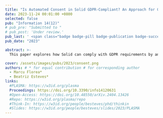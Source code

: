 ```yaml
---
title: "Is Automated Consent in Solid GDPR-Compliant? An Approach for Obtaining Valid Consent with the Solid Protocol"
date: 2023-11-24 00:01:00 +0800
selected: false
pub: "Information 14(12)"
# pub_pre: "Submitted to "
# pub_post: 'Under review.'
pub_last: ' <span class="badge badge-pill badge-publication badge-success">Journal</span>'
pub_date: "2023"

abstract: >-
  This paper explores how Solid can comply with GDPR requirements by analyzing the introduction of a policy layer for obtaining consent to process EU citizens' personal data, and whether such consent can be considered freely given, specific, informed and unambiguous.

cover: /assets/images/pubs/2023/consent.png
authors: # * for equal contribution # for corresponding author
  - Marcu Florea*
  - Beatriz Esteves*
links:
  #PLASMA: https://w3id.org/plasma
  Proceedings: https://doi.org/10.3390/info14120631
  #Open-Access: https://doi.org/10.48550/arXiv.2404.13426
  #Repo: https://w3id.org/plasma/repo
  #Think-In: https://w3id.org/people/besteves/phd/thinkin
  #Slides: https://w3id.org/people/besteves/slides/2023/PLASMA
---
```

